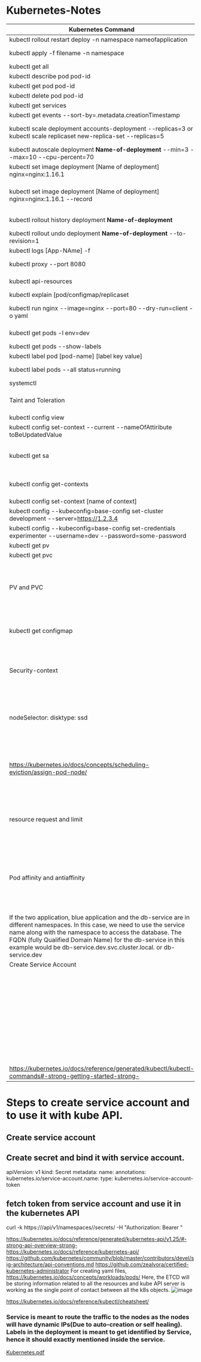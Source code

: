 # Kubernetes-Notes

| Kubernetes Command | Description |
| --- | ----------- |
|kubectl rollout restart deploy -n namespace  nameofapplication | |
|  kubectl apply -f filename -n namespace | To create a deployment/service/configmap based on a given YAML file |
|kubectl get all | To get all the components inside your cluster|
|kubectl describe pod pod-id|To get more details of a given pod id|
|kubectl get pod pod-id|To get the details of a given pod id|
|kubectl delete pod pod-id|To delete a given pod from cluster |
|kubectl get services|To get all the services details inside your cluster|
|kubectl get events --sort-by=.metadata.creationTimestamp|To get all the events occured inside your cluster|
|kubectl scale deployment accounts-deployment --replicas=3  or  kubectl scale replicaset new-replica-set --replicas=5 |To increase the number of replicas for a deployment inside your cluster **Unexpectedly --replicas is not wroking**|
|kubectl autoscale deployment **Name-of-deployment** --min=3 --max=10 --cpu-percent=70|To create automatic scaling using HPA for a deployment inside your cluster|
|kubectl set image deployment [Name of deployment] nginx=nginx:1.16.1| It is for changing the image in the deployment, In this case image is being updated from nginx to nginx1.16.1|
|kubectl set image deployment [Name of deployment] nginx=nginx:1.16.1 --record|Here the --record plays very imp role by saving the command internally which will shown to us when we will run kubectl rollout history deployment [name of deployment] |
|kubectl rollout history deployment **Name-of-deployment**|To know the rollout history for a deployment inside your cluster|
|kubectl rollout undo deployment **Name-of-deployment** --to-revision=1|To rollback to a given revision for a deployment inside your cluster|
| kubectl logs [App-NAme] -f|For following the logs of application|
|kubectl proxy --port 8080| It will redirect all the API present in the cluster to the localhost:8080|
|kubectl api-resources|It is meant for showing all the resources available in the cluster|
|kubectl explain [pod/configmap/replicaset| It will give explaination about that service or reference|
|kubectl run nginx --image=nginx --port=80 --dry-run=client -o yaml| for getting the yaml file demo version, we can use it. Here, the dry-run=client will not create any resourse instead, it is used for testing purpose|
| kubectl get pods -l env=dev| It will filter all the pods which will have label named as env and has value as dev|
|kubectl get pods  --show-labels| To get the list of pods along with the labels |
|kubectl label pod [pod-name] [label key value] | It is for assigning label to any specific pod|
|kubectl label  pods --all status=running| To get the info about all the pods which has status as running|
|systemctl||
|Taint and Toleration| Taint is for allowing a node to repel a set of pods. If taint has been applied to any node then only those pod which will have toleration with same value|
|kubectl config view| It is for checking the current context|
|kubectl config set-context --current --nameOfAttiribute toBeUpdatedValue| for changing any attribute of context|
|kubectl get sa|It is for fetching the service account which is responsible for athenticating client in the API server. It consist of secrets or token which is used by client. It we dont specify SA then a default SA is taken.|
|kubectl config get-contexts| It is getting info related to the currect context. Context refers to the default information available to be used by kubectl while communicating with the server |
|kubectl config set-context [name of context]| it is for setting the context|
|kubectl config --kubeconfig=base-config set-cluster development --server=https://1.2.3.4| for creating kubeconfig with the cluster detail|
|kubectl config --kubeconfig=base-config set-credentials experimenter --username=dev --password=some-password|for adding user detail in the config|
|kubectl get pv| to fetch the list of persistent volumes|
|kubectl get pvc| to fetch the list of persistent volume claim. |
|PV and PVC |In kubernetes, we just have got to define the pvc inside the pod and on the basis of configuration which has been demanded in PVC, a PV will be allocated automatically which will have sufficient resources to fullfill the demand of PVC. If in case, none of the PV matches the requirement then an PV will get created dynamically. |
|kubectl get configmap| configmap is like application.properties which can be mounted in pod like volumes and can be replaced as per our convenience or we can also directly make changes in the configmap without affecting the pod. | 
|Security-context| It is for specifying the access privilege of any pod as it is dangerous to have root access. it may be of three type runasuser, runasgroup, fsgroup. fsgroup applies the context to the volume path, runasuser applies to the current user and runasGroup applies to primary group of all the services within the group. |
|nodeSelector:   disktype: ssd | Under the (spec:) section of yaml, we can put this label and our pod will be deployed in only that node which will have this label. Make sure that disktype=ssd label has already been defined at the time of node creation  https://kubernetes.io/docs/tasks/configure-pod-container/assign-pods-nodes/ |
| https://kubernetes.io/docs/concepts/scheduling-eviction/assign-pod-node/ |Node Affinity is similar to Node-Selector, It is also more flexible. Node Selector has also been depricated, so its better to use it. It has two types of checks preferredDuringSchedulingIgnoredDuringExecution(Soft check), requiredDuringSchedulingIgnoredDuringExecution(Hard check) |
|resource request and limit |Request and Limit are the upper and the lower bound for the resource assignment in the given pod. It specifies that the given pod will not work in the node which has less capacity than request. https://kubernetes.io/docs/concepts/scheduling-eviction/assign-pod-node/|
|Pod affinity and antiaffinity |Node affinity allows you to schedule a pod on a set of nodes based on labels present on the nodes. However, in certain scenarios, we might want to schedule certain pods together or we might want to make sure that certain pods are never scheduled together. This can be achieved by PodAffinity and/or PodAntiAffinity respectively. https://github.com/infracloudio/kubernetes-scheduling-examples|
|If the two application, blue application and the db-service are in different namespaces. In this case, we need to use the service name along with the namespace to access the database. The FQDN (fully Qualified Domain Name) for the db-service in this example would be db-service.dev.svc.cluster.local.  or db-service.dev||
|Create Service Account ||
|||
|||
|||
|||
|||
|||
|||
|||
|||
||| 
|||
|||
|||
|||
|||
|||
|||
|||
|||
|||
|||
|||
|||
|||
|||
|||
|||
|||
|||
|||
|||
|||
|||
||| 
|||
|||
|||
|||
|||
|||
|||
|||
|https://kubernetes.io/docs/reference/generated/kubectl/kubectl-commands#-strong-getting-started-strong-| It has list commands of kubectl api|

# Steps to create service account and to use it with kube API.
## Create service account
## Create secret and bind it with service account.
apiVersion: v1
kind: Secret
metadata:
  name: <secretname>
  annotations:
    kubernetes.io/service-account.name: <serviceaccount-name>
type: kubernetes.io/service-account-token

## fetch token from service account and use it in the kubernetes API
curl -k https://<kubernetes-api-server>/api/v1/namespaces/<namespace>/secrets/<secret-name> -H "Authorization: Bearer <your-token>"





 https://kubernetes.io/docs/reference/generated/kubernetes-api/v1.25/#-strong-api-overview-strong-
 https://kubernetes.io/docs/reference/kubernetes-api/
 https://github.com/kubernetes/community/blob/master/contributors/devel/sig-architecture/api-conventions.md
 https://github.com/zealvora/certified-kubernetes-administrator
For creating yaml files, https://kubernetes.io/docs/concepts/workloads/pods/
Here, the ETCD will be storing information related to all the resources and kube API server is working as the single point of contact between all the k8s objects. 
![image](https://user-images.githubusercontent.com/38420375/195338708-a4e944d0-b2f0-4634-b7b0-ce63ee01d8f3.png)

https://kubernetes.io/docs/reference/kubectl/cheatsheet/ 

### Service is meant to route the traffic to the nodes as the nodes will have dynamic IPs(Due to auto-creation or self healing). Labels in the deployment is meant to get identified by Service, hence it should exactly mentioned inside the service.  

[Kubernetes.pdf](https://github.com/shivam005/Important-Notes/files/9433563/Kubernetes.pdf)

